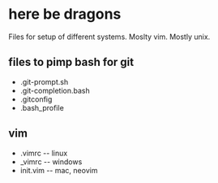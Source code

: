 # here be dragons

Files for setup of different systems. Moslty vim. Mostly unix.

## files to pimp bash for git
* .git-prompt.sh
* .git-completion.bash
* .gitconfig
* .bash_profile

## vim
* .vimrc -- linux
* _vimrc -- windows
* init.vim -- mac, neovim
